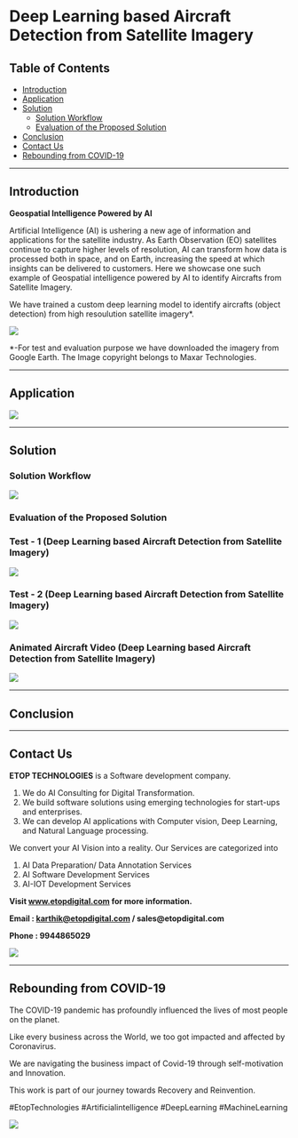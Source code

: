 # Deep Learning based Aircraft Detection from Satellite Imagery

## Table of Contents ##

* [Introduction](https://github.com/Karthikkannan-AI/Deep-Learning-based-Aircraft-Detection-from-satellite-imagery/blob/main/README.md#introduction)
* [Application](https://github.com/Karthikkannan-AI/Deep-Learning-based-Aircraft-Detection-from-satellite-imagery#application)
* [Solution](https://github.com/Karthikkannan-AI/Deep-Learning-based-Aircraft-Detection-from-satellite-imagery#solution)
  * [Solution Workflow](https://github.com/Karthikkannan-AI/Deep-Learning-based-Aircraft-Detection-from-satellite-imagery#solution-workflow)
  * [Evaluation of the Proposed Solution](https://github.com/Karthikkannan-AI/Deep-Learning-based-Aircraft-Detection-from-satellite-imagery#evaluation-of-the-proposed-solution)
* [Conclusion](https://github.com/Karthikkannan-AI/Deep-Learning-based-Aircraft-Detection-from-satellite-imagery#conclusion)
* [Contact Us](https://github.com/Karthikkannan-AI/Deep-Learning-based-Aircraft-Detection-from-satellite-imagery#contact-us)
* [Rebounding from COVID-19](https://github.com/Karthikkannan-AI/Deep-Learning-based-Aircraft-Detection-from-satellite-imagery/blob/main/README.md#rebounding-from-covid-19)

- - - -

## Introduction  ##

__Geospatial Intelligence Powered by AI__ 

Artificial Intelligence (AI) is ushering a new age of information and applications for the satellite industry. 
As Earth Observation (EO) satellites continue to capture higher levels of resolution, AI can transform how data is processed both in space, and on Earth, increasing the speed at which insights can be delivered to customers. 
Here we showcase one such example of Geospatial intelligence powered by AI to identify Aircrafts from Satellite Imagery.

We have trained a custom deep learning model to identify aircrafts (object detection) from high resoulution satellite imagery*.

<img src="https://github.com/Karthikkannan-AI/Deep-Learning-based-Aircraft-Detection-from-satellite-imagery/blob/main/resources/Introduction.jpeg?raw=true">

*-For test and evaluation purpose we have downloaded the imagery from Google Earth. The Image copyright belongs to Maxar Technologies.



- - - -

## Application  ##



<img src="https://github.com/Karthikkannan-AI/Deep-Learning-based-Aircraft-Detection-from-satellite-imagery/blob/main/resources/Application.jpeg?raw=true">

- - - -

## Solution  ##

### Solution Workflow  ###



<img src="https://github.com/Karthikkannan-AI/Deep-Learning-based-Aircraft-Detection-from-satellite-imagery/blob/main/resources/Solution%20Workflow.jpeg?raw=true">

### Evaluation of the Proposed Solution ###

### Test - 1 (Deep Learning based Aircraft Detection from Satellite Imagery) ###

<img src="https://github.com/Karthikkannan-AI/Deep-Learning-based-Aircraft-Detection-from-satellite-imagery/blob/main/resources/Aircraft1.jpg?raw=true">

### Test - 2 (Deep Learning based Aircraft Detection from Satellite Imagery) ###

<img src="https://github.com/Karthikkannan-AI/Deep-Learning-based-Aircraft-Detection-from-satellite-imagery/blob/main/resources/Aircraft2.jpg?raw=true">

### Animated Aircraft Video (Deep Learning based Aircraft Detection from Satellite Imagery) ###

<a href="https://youtu.be/VmhMHKb-OPc" target="_blank"><img src="https://github.com/Karthikkannan-AI/Deep-Learning-based-Aircraft-Detection-from-satellite-imagery/blob/main/resources/Animated%20Aircraft%20Video.png?raw=true"/></a> 

- - - -

## Conclusion ##



- - - -

## Contact Us ##

__ETOP TECHNOLOGIES__ is a Software development company. 
1. We do AI Consulting for Digital Transformation.
2. We build software solutions using emerging technologies for start-ups and enterprises. 
3. We can develop AI applications with Computer vision, Deep Learning, and Natural Language processing.

We convert your AI Vision into a reality. Our Services are categorized into 
1. AI Data Preparation/ Data Annotation Services 
2. AI Software Development Services 
3. AI-IOT Development Services

__Visit www.etopdigital.com for more information.__

__Email : karthik@etopdigital.com / sales@etopdigital.com__
          
__Phone : 9944865029__

<img src="https://github.com/Karthikkannan-AI/Deep-Learning-based-Aircraft-Detection-from-satellite-imagery/blob/main/resources/About%20ETOP%20Technologies_Github.png?raw=true">

- - - -

## Rebounding from COVID-19 ##

The COVID-19 pandemic has profoundly influenced the lives of most people on the planet.

Like every business across the World, we too got impacted and affected by Coronavirus.

We are navigating the business impact of Covid-19 through self-motivation and Innovation.

This work is part of our journey towards Recovery and Reinvention.

#EtopTechnologies #Artificialintelligence #DeepLearning #MachineLearning


<img src="https://github.com/Karthikkannan-AI/Deep-Learning-based-Aircraft-Detection-from-satellite-imagery/blob/main/resources/CoronaPandemic.jpeg?raw=true">
